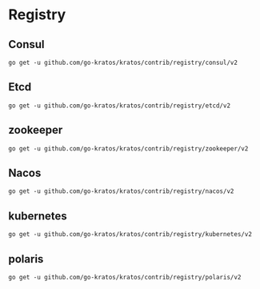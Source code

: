 # Registry

## Consul

```shell
go get -u github.com/go-kratos/kratos/contrib/registry/consul/v2
```

## Etcd

```shell
go get -u github.com/go-kratos/kratos/contrib/registry/etcd/v2
```

## zookeeper

```shell
go get -u github.com/go-kratos/kratos/contrib/registry/zookeeper/v2
```

## Nacos

```shell
go get -u github.com/go-kratos/kratos/contrib/registry/nacos/v2
```

## kubernetes

```shell
go get -u github.com/go-kratos/kratos/contrib/registry/kubernetes/v2
```

## polaris

```shell
go get -u github.com/go-kratos/kratos/contrib/registry/polaris/v2
```